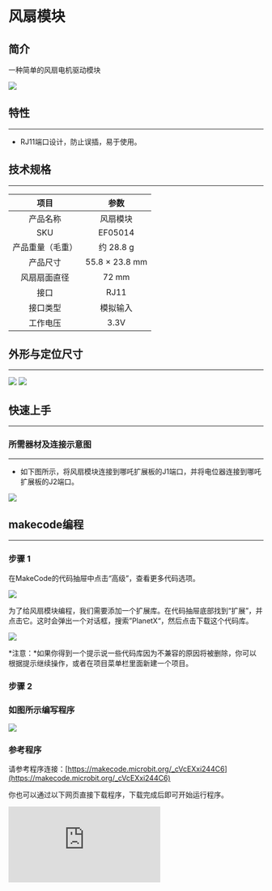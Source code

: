 # 风扇模块

## 简介
一种简单的风扇电机驱动模块

![](https://wiki-media-ef.oss-cn-hongkong.aliyuncs.com/docs/microbit/sensor/planet-x-sensors/images/05014_01.png)

## 特性
---
- RJ11端口设计，防止误插，易于使用。
## 技术规格
---

项目 | 参数
:-: | :-:
产品名称 | 风扇模块
SKU|EF05014
产品重量（毛重）| 约 28.8 g
产品尺寸 | 55.8 × 23.8 mm
风扇扇面直径 | 72 mm
接口|RJ11
接口类型|模拟输入
工作电压|3.3V






## 外形与定位尺寸
---


![](https://wiki-media-ef.oss-cn-hongkong.aliyuncs.com/docs/microbit/sensor/planet-x-sensors/images/05014_02.png)
![](https://wiki-media-ef.oss-cn-hongkong.aliyuncs.com/docs/microbit/sensor/planet-x-sensors/images/05014_03.png)


## 快速上手
---

### 所需器材及连接示意图
---

- 如下图所示，将风扇模块连接到哪吒扩展板的J1端口，并将电位器连接到哪吒扩展板的J2端口。


![](https://wiki-media-ef.oss-cn-hongkong.aliyuncs.com/docs/microbit/sensor/planet-x-sensors/images/05014_04.png)

## makecode编程
---

### 步骤 1
在MakeCode的代码抽屉中点击“高级”，查看更多代码选项。

![](https://wiki-media-ef.oss-cn-hongkong.aliyuncs.com/docs/microbit/sensor/planet-x-sensors/images/05001_04.png)

为了给风扇模块编程，我们需要添加一个扩展库。在代码抽屉底部找到“扩展”，并点击它。这时会弹出一个对话框，搜索”PlanetX“，然后点击下载这个代码库。

![](https://wiki-media-ef.oss-cn-hongkong.aliyuncs.com/docs/microbit/sensor/planet-x-sensors/images/05001_05.png)

*注意：*如果你得到一个提示说一些代码库因为不兼容的原因将被删除，你可以根据提示继续操作，或者在项目菜单栏里面新建一个项目。
### 步骤 2
### 如图所示编写程序

![](https://wiki-media-ef.oss-cn-hongkong.aliyuncs.com/docs/microbit/sensor/planet-x-sensors/images/05014_06.png)


### 参考程序
请参考程序连接：[https://makecode.microbit.org/_cVcEXxi244C6](https://makecode.microbit.org/_cVcEXxi244C6)

你也可以通过以下网页直接下载程序，下载完成后即可开始运行程序。

<div
    style={{
        position: 'relative',
        paddingBottom: '60%',
        overflow: 'hidden',
    }}
>
    <iframe
        src="https://makecode.microbit.org/_cVcEXxi244C6"
        frameborder="0"
        sandbox="allow-popups allow-forms allow-scripts allow-same-origin"
        style={{
            position: 'absolute',
            width: '100%',
            height: '100%',
        }}
    />
</div>
---

### 结果
- 通过电位器可以控制风扇转速。

## python编程
---


### 步骤 1
为了方便的使用python对行星系列传感进行编程，我们可以使用已经编写好的库[PlanetX_MicroPython]，只需要调用函数并修改参数即可实现对应的功能。

下载压缩包并解压[PlanetX_MicroPython](https://github.com/lionyhw/PlanetX_MicroPython/archive/master.zip)

推荐使用官方平台：[Python editor](https://python.microbit.org/v/2.0)进行编程
![](https://wiki-media-ef.oss-cn-hongkong.aliyuncs.com/docs/microbit/sensor/planet-x-sensors/images/05001_07.png)

为了给风扇模块编程，我们需要添加enum.py和fans.py两个文件。点击Load/Save，然后点击Show Files（1）下拉菜单，再点击Add file在本地找到下载并解压完成的PlanetX_MicroPython文件夹，从中选择enum.py和fans.py添加进来。

![](https://wiki-media-ef.oss-cn-hongkong.aliyuncs.com/docs/microbit/sensor/planet-x-sensors/images/05001_08.png)
![](https://wiki-media-ef.oss-cn-hongkong.aliyuncs.com/docs/microbit/sensor/planet-x-sensors/images/05001_09.png)
![](https://wiki-media-ef.oss-cn-hongkong.aliyuncs.com/docs/microbit/sensor/planet-x-sensors/images/05014_10.png)

### 步骤 2
### 参考程序
```
from microbit import *
from enum import *
from fans import *
fans = FANS(J1)
while True:
    fans.set_fans(1,100)
    sleep(3000)
    fans.set_fans(1,50)
    sleep(3000)
    fans.set_fans(0)
    sleep(3000)
```


### 结果
- 接通电源后，风扇模块循环以100%的速度转动三秒，然后以50%的速度转动三秒，最后停止转动三秒。
## 相关案例
---

## 技术文档
---
